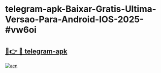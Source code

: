 # telegram-apk-Baixar-Gratis-Ultima-Versao-Para-Android-IOS-2025-#vw6oi

# <h2><a href="https://ainizakaria.my?title=telegram-apk&ref=25M">🔗👉 🔴 telegram-apk</a></h2>

[![acn](https://github.com/user-attachments/assets/0f9c940e-d8b0-45ae-aac7-cd30a18b3e1c)](https://ainizakaria.my?title=telegram-apk&ref=25M)

